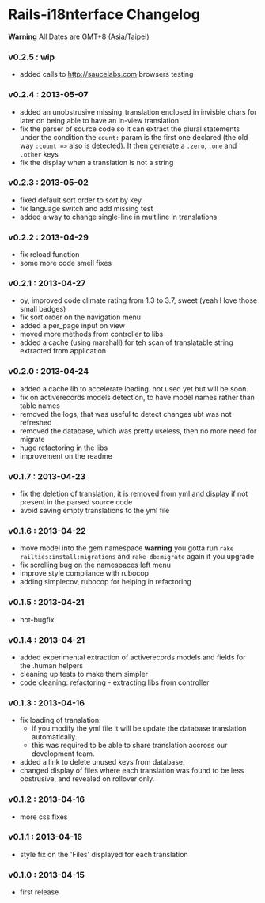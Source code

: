 Rails-i18nterface Changelog
=============================

**Warning** All Dates are GMT+8 (Asia/Taipei)

### v0.2.5 : wip

* added calls to http://saucelabs.com browsers testing

### v0.2.4 : 2013-05-07

* added an unobstrusive missing_translation enclosed in invisble chars
  for later on being able to have an in-view translation
* fix the parser of source code so it can extract the plural statements
  under the condition the `count:` param is the first one declared
  (the old way `:count =>` also is detected).
  It then generate a `.zero`, `.one` and `.other` keys
* fix the display when a translation is not a string

### v0.2.3 : 2013-05-02

* fixed default sort order to sort by key
* fix language switch and add missing test
* added a way to change single-line in multiline in translations

### v0.2.2 : 2013-04-29

* fix reload function
* some more code smell fixes

### v0.2.1 : 2013-04-27

* oy, improved code climate rating from 1.3 to 3.7, sweet (yeah I love those small badges)
* fix sort order on the navigation menu
* added a per_page input on view
* moved more methods from controller to libs
* added a cache (using marshall) for teh scan of translatable string extracted from application

### v0.2.0 : 2013-04-24

* added a cache lib to accelerate loading. not used yet but will be soon.
* fix on activerecords models detection, to have model names rather than table names
* removed the logs, that was useful to detect changes ubt was not refreshed
* removed the database, which was pretty useless, then no more need for migrate
* huge refactoring in the libs
* improvement on the readme

### v0.1.7 : 2013-04-23

* fix the deletion of translation, it is removed from yml and display if not present in the parsed source code
* avoid saving empty translations to the yml file

### v0.1.6 : 2013-04-22

* move model into the gem namespace **warning** you gotta run `rake railties:install:migrations` and `rake db:migrate` again if you upgrade
* fix scrolling bug on the namespaces left menu
* improve style compliance with rubocop
* adding simplecov, rubocop for helping in refactoring

### v0.1.5 : 2013-04-21

* hot-bugfix

### v0.1.4 : 2013-04-21

* added experimental extraction of activerecords models and fields for the .human helpers
* cleaning up tests to make them simpler
* code cleaning: refactoring - extracting libs from controller

### v0.1.3 : 2013-04-16

* fix loading of translation:
  * if you modify the yml file it will be update the database translation automatically.
  * this was required to be able to share translation accross our development team.
* added a link to delete unused keys from database.
* changed display of files where each translation was found to be less obstrusive, and revealed on rollover only.

### v0.1.2 : 2013-04-16

* more css fixes

### v0.1.1 : 2013-04-16

* style fix on the 'Files' displayed for each translation

### v0.1.0 : 2013-04-15

* first release
